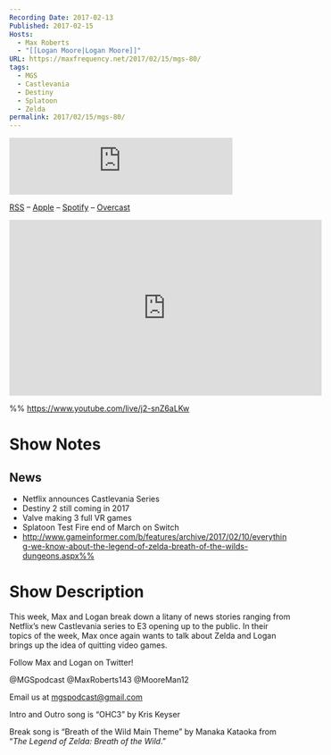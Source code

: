 ```yaml
---
Recording Date: 2017-02-13
Published: 2017-02-15
Hosts:
  - Max Roberts
  - "[[Logan Moore|Logan Moore]]"
URL: https://maxfrequency.net/2017/02/15/mgs-80/
tags:
  - MGS
  - Castlevania
  - Destiny
  - Splatoon
  - Zelda
permalink: 2017/02/15/mgs-80/
---
```

<iframe src="https://podcasters.spotify.com/pod/show/millennialgamingspeak/embed/episodes/Episode-80-Our-Favorite-Zelda-Games-e1adhtp/a-a6ts47k" height="102px" width="400px" frameborder="0" scrolling="no"></iframe>

[RSS](https://anchor.fm/s/74aa3858/podcast/rss) – [Apple](https://podcasts.apple.com/us/podcast/episode-3-gdc-wrap-up/id1000915981?i=1000542222515) – [Spotify](https://open.spotify.com/episode/7wePXT4Bt22LWifVLx3n8y) – [Overcast](https://overcast.fm/+EtIgeWxEU)

<div class=iframe-container>
<iframe width="560" height="315" src="https://www.youtube-nocookie.com/embed/j2-snZ6aLKw?si=wqeZgXgbSh6yAFB7" title="YouTube video player" frameborder="0" allow="accelerometer; autoplay; clipboard-write; encrypted-media; gyroscope; picture-in-picture; web-share" allowfullscreen></iframe>
</div>

%%
https://www.youtube.com/live/j2-snZ6aLKw

# Show Notes

## News

- Netflix announces Castlevania Series
- Destiny 2 still coming in 2017
- Valve making 3 full VR games
- Splatoon Test Fire end of March on Switch
- http://www.gameinformer.com/b/features/archive/2017/02/10/everything-we-know-about-the-legend-of-zelda-breath-of-the-wilds-dungeons.aspx%%
# Show Description

This week, Max and Logan break down a litany of news stories ranging from Netflix’s new Castlevania series to E3 opening up to the public. In their topics of the week, Max once again wants to talk about Zelda and Logan brings up the idea of quitting video games.

Follow Max and Logan on Twitter!

@MGSpodcast
@MaxRoberts143
@MooreMan12

Email us at mgspodcast@gmail.com

Intro and Outro song is “OHC3” by Kris Keyser

Break song is “Breath of the Wild Main Theme” by Manaka Kataoka from “*The Legend of Zelda: Breath of the Wild*.”